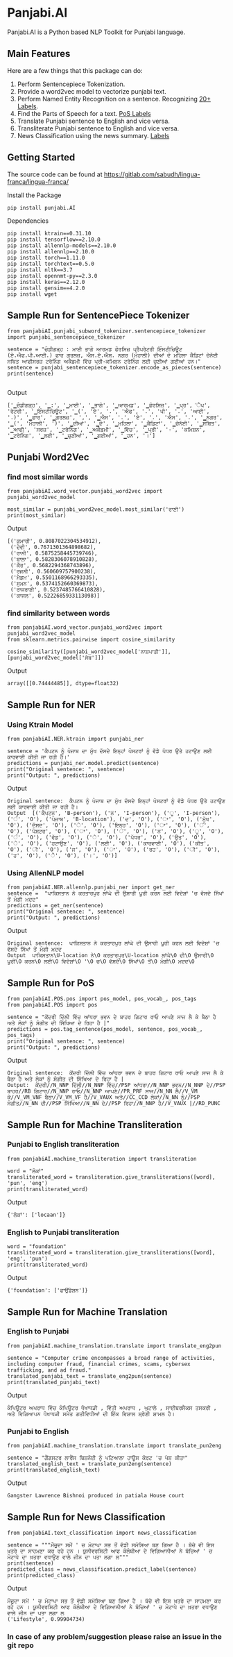 # Panjabi.AI
Panjabi.AI is a Python based NLP Toolkit for Punjabi language.


## Main Features

Here are a few things that this package can do:
1. Perform Sentencepiece Tokenization.
2. Provide a word2vec model to vectorize punjabi text.
3. Perform Named Entity Recognition on a sentence. Recognizing [20+ Labels](https://docs.google.com/spreadsheets/d/1U8xqkEG3SND36lH5Cc6HHqhieG6NuQN0E5F0wD5zQTo/edit?usp=sharing).
4. Find the Parts of Speech for a text. [PoS Labels](https://docs.google.com/spreadsheets/d/1U8xqkEG3SND36lH5Cc6HHqhieG6NuQN0E5F0wD5zQTo/edit#gid=2182013)
5. Translate Punjabi sentence to English and vice versa.
6. Transliterate Punjabi sentence to English and vice versa.
7. News Classification using the news summary. [Labels](https://docs.google.com/spreadsheets/d/1U8xqkEG3SND36lH5Cc6HHqhieG6NuQN0E5F0wD5zQTo/edit#gid=1734162254)

## Getting Started 

The source code can be found at https://gitlab.com/sabudh/lingua-franca/lingua-franca/

Install the Package

```
pip install punjabi.AI
```
Dependencies

```
pip install ktrain==0.31.10
pip install tensorflow==2.10.0
pip install allennlp-models==2.10.0
pip install allennlp==2.10.0
pip install torch==1.11.0
pip install torchtext==0.5.0
pip install nltk==3.7
pip install opennmt-py==2.3.0
pip install keras==2.12.0
pip install gensim==4.2.0
pip install wget

```
## Sample Run for SentencePiece Tokenizer

```
from panjabiAI.punjabi_subword_tokenizer.sentencepiece_tokenizer import punjabi_sentencepiece_tokenizer

sentence = "ਚੰਡੀਗੜ੍ਹ : ਮਾਈ ਭਾਗੋ ਆਰਮਡ ਫੋਰਸਿਜ਼ ਪ੍ਰੈਪਰੇਟਰੀ ਇੰਸਟੀਚਿਊਟ (ਏ.ਐਫ.ਪੀ.ਆਈ.) ਫਾਰ ਗਰਲਜ਼, ਐਸ.ਏ.ਐਸ. ਨਗਰ (ਮੋਹਾਲੀ) ਦੀਆਂ ਦੋ ਮਹਿਲਾ ਕੈਡਿਟਾਂ ਚੇਨੱਈ ਸਥਿਤ ਆਫੀਸਰਜ਼ ਟਰੇਨਿੰਗ ਅਕੈਡਮੀ ਵਿੱਚ ਪ੍ਰੀ-ਕਮਿਸ਼ਨ ਟਰੇਨਿੰਗ ਲਈ ਚੁਣੀਆਂ ਗਈਆਂ ਹਨ।"
sentence = punjabi_sentencepiece_tokenizer.encode_as_pieces(sentence)
print(sentence)


```

Output
```
['▁ਚੰਡੀਗੜ੍ਹ', '▁:', '▁ਮਾਈ', '▁ਭਾਗੋ', '▁ਆਰਮਡ', '▁ਫੋਰਸਿਜ਼', '▁ਪ੍ਰ', 'ੈਪ', 'ਰੇਟਰੀ', '▁ਇੰਸਟੀਚਿਊਟ', '▁(', 'ਏ', '.', 'ਐਫ', '.', 'ਪੀ', '.', 'ਆਈ', '.)', '▁ਫਾਰ', '▁ਗਰਲਜ਼', ',', '▁ਐਸ', '.', 'ਏ', '.', 'ਐਸ', '.', '▁ਨਗਰ', '▁(', 'ਮੋਹਾਲੀ', ')', '▁ਦੀਆਂ', '▁ਦੋ', '▁ਮਹਿਲਾ', '▁ਕੈਡਿਟਾਂ', '▁ਚੇਨੱਈ', '▁ਸਥਿਤ', '▁ਆਫੀ', 'ਸਰਜ਼', '▁ਟਰੇਨਿੰਗ', '▁ਅਕੈਡਮੀ', '▁ਵਿੱਚ', '▁ਪ੍ਰੀ', '-', 'ਕਮਿਸ਼ਨ', '▁ਟਰੇਨਿੰਗ', '▁ਲਈ', '▁ਚੁਣੀਆਂ', '▁ਗਈਆਂ', '▁ਹਨ', '।']
```

## Punjabi Word2Vec

### find most similar words

```
from panjabiAI.word_vector.punjabi_word2vec import punjabi_word2vec_model

most_similar = punjabi_word2vec_model.most_similar('ਰਾਣੀ')
print(most_similar)
```

Output

```
[('ਕੁਮਾਰੀ', 0.8087022304534912),
 ('ਦੇਵੀ', 0.7671301364898682),
 ('ਰਾਨੀ', 0.5875258445739746),
 ('ਬਾਲਾ', 0.5828306078910828),
 ('ਕੌਰ', 0.5682294368743896),
 ('ਰਜਨੀ', 0.560609757900238),
 ('ਮੈਡਮ', 0.5501168966293335),
 ('ਸੁਮਨ', 0.5374152660369873),
 ('ਰਾਜਰਾਣੀ', 0.5237485766410828),
 ('ਕਾਜਲ', 0.5222685933113098)]
```
### find similarity between words

```
from panjabiAI.word_vector.punjabi_word2vec import punjabi_word2vec_model
from sklearn.metrics.pairwise import cosine_similarity

cosine_similarity([punjabi_word2vec_model['ਨਾਸ਼ਪਾਤੀ']], [punjabi_word2vec_model['ਸੇਬ']])
```

Output

```
array([[0.74444485]], dtype=float32)
```

## Sample Run for NER

### Using Ktrain Model

```
from panjabiAI.NER.ktrain import punjabi_ner

sentence = 'ਕੈਪਟਨ ਨੂੰ ਪੰਜਾਬ ਦਾ ਮੁੱਖ ਦੱਸਦੇ ਇਨ੍ਹਾਂ ਪੋਸਟਰਾਂ ਨੂੰ ਵੱਡੇ ਪੱਧਰ ਉਤੇ ਹਟਾਉਣ ਲਈ ਕਾਰਵਾਈ ਕੀਤੀ ਜਾ ਰਹੀ ਹੈ।'
predictions = punjabi_ner.model.predict(sentence)
print("Original sentence: ", sentence)
print("Output: ", predictions)
```

Output
```
Original sentence:  ਕੈਪਟਨ ਨੂੰ ਪੰਜਾਬ ਦਾ ਮੁੱਖ ਦੱਸਦੇ ਇਨ੍ਹਾਂ ਪੋਸਟਰਾਂ ਨੂੰ ਵੱਡੇ ਪੱਧਰ ਉਤੇ ਹਟਾਉਣ ਲਈ ਕਾਰਵਾਈ ਕੀਤੀ ਜਾ ਰਹੀ ਹੈ।
Output  [('ਕੈਪਟਨ', 'B-person'), ('ਨ', 'I-person'), ('ੂ', 'I-person'), ('ੰ', 'O'), ('ਪੰਜਾਬ', 'B-location'), ('ਦ', 'O'), ('ਾ', 'O'), ('ਮੁੱਖ', 'O'), ('ਦੱਸਦ', 'O'), ('ੇ', 'O'), ('ਇਨ੍ਹ', 'O'), ('ਾ', 'O'), ('ਂ', 'O'), ('ਪੋਸਟਰ', 'O'), ('ਾ', 'O'), ('ਂ', 'O'), ('ਨ', 'O'), ('ੂ', 'O'), ('ੰ', 'O'), ('ਵੱਡ', 'O'), ('ੇ', 'O'), ('ਪੱਧਰ', 'O'), ('ਉਤ', 'O'), ('ੇ', 'O'), ('ਹਟਾਉਣ', 'O'), ('ਲਈ', 'O'), ('ਕਾਰਵਾਈ', 'O'), ('ਕੀਤ', 'O'), ('ੀ', 'O'), ('ਜ', 'O'), ('ਾ', 'O'), ('ਰਹ', 'O'), ('ੀ', 'O'), ('ਹ', 'O'), ('ੈ', 'O'), ('।', 'O')]
```

### Using AllenNLP model

```
from panjabiAI.NER.allennlp.punjabi_ner import get_ner
sentence =  "ਪਾਕਿਸਤਾਨ ਨੇ ਕਰਤਾਰਪੁਰ ਲਾਂਘੇ ਦੀ ਉਸਾਰੀ ਪੂਰੀ ਕਰਨ ਲਈ ਵਿਦੇਸ਼ਾਂ 'ਚ ਵੱਸਦੇ ਸਿੱਖਾਂ ਤੋਂ ਮੰਗੀ ਮਦਦ"
predictions = get_ner(sentence)
print("Original sentence: ", sentence)
print("Output: ", predictions)
```

Output
```
Original sentence:  ਪਾਕਿਸਤਾਨ ਨੇ ਕਰਤਾਰਪੁਰ ਲਾਂਘੇ ਦੀ ਉਸਾਰੀ ਪੂਰੀ ਕਰਨ ਲਈ ਵਿਦੇਸ਼ਾਂ 'ਚ ਵੱਸਦੇ ਸਿੱਖਾਂ ਤੋਂ ਮੰਗੀ ਮਦਦ
Output  ਪਾਕਿਸਤਾਨ\U-location ਨੇ\O ਕਰਤਾਰਪੁਰ\U-location ਲਾਂਘੇ\O ਦੀ\O ਉਸਾਰੀ\O ਪੂਰੀ\O ਕਰਨ\O ਲਈ\O ਵਿਦੇਸ਼ਾਂ\O '\O ਚ\O ਵੱਸਦੇ\O ਸਿੱਖਾਂ\O ਤੋਂ\O ਮੰਗੀ\O ਮਦਦ\O 
```

## Sample Run for PoS

```
from panjabiAI.POS.pos import pos_model, pos_vocab_, pos_tags
from panjabiAI.POS import pos

sentence = "ਕੇਂਦਰੀ ਦਿੱਲੀ ਵਿੱਚ ਆਂਧਰਾ ਭਵਨ ਦੇ ਬਾਹਰ ਗਿਟਾਰ ਰਾਓ ਆਪਣੇ ਸਾਜ ਲੈ ਕੇ ਬੈਠਾ ਹੈ ਅਤੇ ਲੋਕਾਂ ਨੂੰ ਸੰਗੀਤ ਦੀ ਸਿੱਖਿਆ ਦੇ ਰਿਹਾ ਹੈ |"
predictions = pos.tag_sentence(pos_model, sentence, pos_vocab_, pos_tags)
print("Original sentence: ", sentence)
print("Output: ", predictions)
```

Output

```
Original sentence:  ਕੇਂਦਰੀ ਦਿੱਲੀ ਵਿੱਚ ਆਂਧਰਾ ਭਵਨ ਦੇ ਬਾਹਰ ਗਿਟਾਰ ਰਾਓ ਆਪਣੇ ਸਾਜ ਲੈ ਕੇ ਬੈਠਾ ਹੈ ਅਤੇ ਲੋਕਾਂ ਨੂੰ ਸੰਗੀਤ ਦੀ ਸਿੱਖਿਆ ਦੇ ਰਿਹਾ ਹੈ |
Output:  ਕੇਂਦਰੀ//N_NNP ਦਿੱਲੀ//N_NNP ਵਿੱਚ//PSP ਆਂਧਰਾ//N_NNP ਭਵਨ//N_NNP ਦੇ//PSP ਬਾਹਰ//RB ਗਿਟਾਰ//N_NNP ਰਾਓ//N_NNP ਆਪਣੇ//PR_PRF ਸਾਜ//N_NN ਲੈ//V_VM ਕੇ//V_VM_VNF ਬੈਠਾ//V_VM_VF ਹੈ//V_VAUX ਅਤੇ//CC_CCD ਲੋਕਾਂ//N_NN ਨੂੰ//PSP ਸੰਗੀਤ//N_NN ਦੀ//PSP ਸਿੱਖਿਆ//N_NN ਦੇ//PSP ਰਿਹਾ//N_NNP ਹੈ//V_VAUX |//RD_PUNC
```

## Sample Run for Machine Transliteration

### Punjabi to English transliteration
```
from panjabiAI.machine_transliteration import transliteration

word = "ਲੋਕਾਂ"
transliterated_word = transliteration.give_transliterations([word], 'pun', 'eng')
print(transliterated_word)
```

Output
```
{'ਲੋਕਾਂ': ['locaan']}
```

### English to Punjabi transliteration
```
word = "foundation"
transliterated_word = transliteration.give_transliterations([word], 'eng', 'pun')
print(transliterated_word)
```

Output
```
{'foundation': ['ਫਾਊਂਡੇਸ਼ਨ']}
```

## Sample Run for Machine Translation

### English to Punjabi
```
from panjabiAI.machine_translation.translate import translate_eng2pun

sentence = "Computer crime encompasses a broad range of activities, including computer fraud, financial crimes, scams, cybersex trafficking, and ad fraud."
translated_punjabi_text = translate_eng2pun(sentence)
print(translated_punjabi_text)
```

Output
```
ਕੰਪਿਊਟਰ ਅਪਰਾਧ ਵਿੱਚ ਕੰਪਿਊਟਰ ਧੋਖਾਧੜੀ , ਵਿੱਤੀ ਅਪਰਾਧ , ਘੁਟਾਲੇ , ਸਾਈਬਰਸੈਕਸ ਤਸਕਰੀ , ਅਤੇ ਵਿਗਿਆਪਨ ਧੋਖਾਧੜੀ ਸਮੇਤ ਗਤੀਵਿਧੀਆਂ ਦੀ ਇੱਕ ਵਿਸ਼ਾਲ ਸ਼੍ਰੇਣੀ ਸ਼ਾਮਲ ਹੈ।
```


### Punjabi to English
```
from panjabiAI.machine_translation.translate import translate_pun2eng

sentence = "ਗੈਂਗਸਟਰ ਲਾਰੈਂਸ ਬਿਸ਼ਨੋਈ ਨੂੰ ਪਟਿਆਲਾ ਹਾਊਸ ਕੋਰਟ 'ਚ ਪੇਸ਼ ਕੀਤਾ"
translated_english_text = translate_pun2eng(sentence)
print(translated_english_text)

```
Output
```
Gangster Lawrence Bishnoi produced in patiala House court
```

## Sample Run for News Classification

```
from panjabiAI.text_classification import news_classification

sentence = """ਮੌਜੂਦਾ ਸਮੇਂ ' ਚ ਮੋਟਾਪਾ ਸਭ ਤੋਂ ਵੱਡੀ ਸਮੱਸਿਆ ਬਣ ਗਿਆ ਹੈ । ਬੱਚੇ ਵੀ ਇਸ ਖ਼ਤਰੇ ਦਾ ਸਾਹਮਣਾ ਕਰ ਰਹੇ ਹਨ । ਯੂਨੀਵਰਸਿਟੀ ਆਫ ਕੋਲੰਬੀਆ ਦੇ ਵਿਗਿਆਨੀਆਂ ਨੇ ਬੱਚਿਆਂ ' ਚ ਮੋਟਾਪੇ ਦਾ ਖ਼ਤਰਾ ਵਧਾਉਣ ਵਾਲੇ ਜੀਨ ਦਾ ਪਤਾ ਲਗਾ ਲ"""
print(sentence)
predicted_class = news_classification.predict_label(sentence)
print(predicted_class)
```
Output
```
ਮੌਜੂਦਾ ਸਮੇਂ ' ਚ ਮੋਟਾਪਾ ਸਭ ਤੋਂ ਵੱਡੀ ਸਮੱਸਿਆ ਬਣ ਗਿਆ ਹੈ । ਬੱਚੇ ਵੀ ਇਸ ਖ਼ਤਰੇ ਦਾ ਸਾਹਮਣਾ ਕਰ ਰਹੇ ਹਨ । ਯੂਨੀਵਰਸਿਟੀ ਆਫ ਕੋਲੰਬੀਆ ਦੇ ਵਿਗਿਆਨੀਆਂ ਨੇ ਬੱਚਿਆਂ ' ਚ ਮੋਟਾਪੇ ਦਾ ਖ਼ਤਰਾ ਵਧਾਉਣ ਵਾਲੇ ਜੀਨ ਦਾ ਪਤਾ ਲਗਾ ਲ
('Lifestyle', 0.99904734)
```

### In case of any problem/suggestion please raise an issue in the git repo